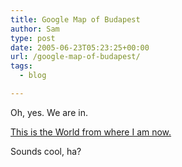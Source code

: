 ```yaml
---
title: Google Map of Budapest
author: Sam
type: post
date: 2005-06-23T05:23:25+00:00
url: /google-map-of-budapest/
tags:
  - blog

---
```

Oh, yes. We are in.
  
[This is the World from where I am now.][1]
  
Sounds cool, ha?


 [1]: http://maps.google.com/maps?ll=47.5075,19.03&spn=0.004517,0.006748&t=k&hl=en